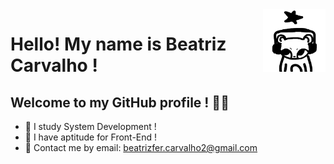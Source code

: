<img align="right" width="100" height="100" src="./assets/profile.jfif">

# Hello! My name is Beatriz Carvalho !
## Welcome to my GitHub profile ! 🐱‍🚀
 
- 👾 I study System Development !
- 💬 I have aptitude for Front-End !
- 📨 Contact me by email: beatrizfer.carvalho2@gmail.com

